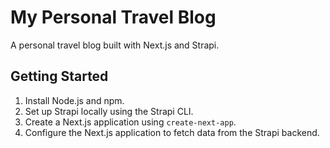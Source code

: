 # My Personal Travel Blog
A personal travel blog built with Next.js and Strapi.

## Getting Started

1. Install Node.js and npm.
2. Set up Strapi locally using the Strapi CLI.
3. Create a Next.js application using `create-next-app`.
4. Configure the Next.js application to fetch data from the Strapi backend.
